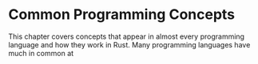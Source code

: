 # Common Programming Concepts

This chapter covers concepts that appear in almost every programming language
and how they work in Rust. Many programming languages have much in common at

